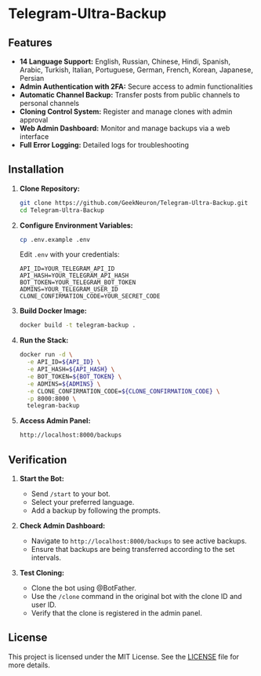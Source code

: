# Telegram-Ultra-Backup

## Features
- **14 Language Support:** English, Russian, Chinese, Hindi, Spanish, Arabic, Turkish, Italian, Portuguese, German, French, Korean, Japanese, Persian
- **Admin Authentication with 2FA:** Secure access to admin functionalities
- **Automatic Channel Backup:** Transfer posts from public channels to personal channels
- **Cloning Control System:** Register and manage clones with admin approval
- **Web Admin Dashboard:** Monitor and manage backups via a web interface
- **Full Error Logging:** Detailed logs for troubleshooting

## Installation
1. **Clone Repository:**
   ```bash
   git clone https://github.com/GeekNeuron/Telegram-Ultra-Backup.git
   cd Telegram-Ultra-Backup
   ```

2. **Configure Environment Variables:**
   ```bash
   cp .env.example .env
   ```
   Edit `.env` with your credentials:
   ```env
   API_ID=YOUR_TELEGRAM_API_ID
   API_HASH=YOUR_TELEGRAM_API_HASH
   BOT_TOKEN=YOUR_TELEGRAM_BOT_TOKEN
   ADMINS=YOUR_TELEGRAM_USER_ID
   CLONE_CONFIRMATION_CODE=YOUR_SECRET_CODE
   ```

3. **Build Docker Image:**
   ```bash
   docker build -t telegram-backup .
   ```

4. **Run the Stack:**
   ```bash
   docker run -d \
     -e API_ID=${API_ID} \
     -e API_HASH=${API_HASH} \
     -e BOT_TOKEN=${BOT_TOKEN} \
     -e ADMINS=${ADMINS} \
     -e CLONE_CONFIRMATION_CODE=${CLONE_CONFIRMATION_CODE} \
     -p 8000:8000 \
     telegram-backup
   ```

5. **Access Admin Panel:**
   ```bash
   http://localhost:8000/backups
   ```

## Verification
1. **Start the Bot:**
   - Send `/start` to your bot.
   - Select your preferred language.
   - Add a backup by following the prompts.

2. **Check Admin Dashboard:**
   - Navigate to `http://localhost:8000/backups` to see active backups.
   - Ensure that backups are being transferred according to the set intervals.

3. **Test Cloning:**
   - Clone the bot using @BotFather.
   - Use the `/clone` command in the original bot with the clone ID and user ID.
   - Verify that the clone is registered in the admin panel.

## License
This project is licensed under the MIT License. See the [LICENSE](LICENSE) file for more details.
